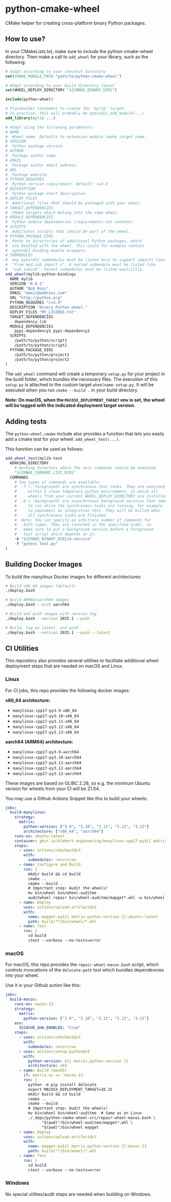# python-cmake-wheel

CMake helper for creating cross-platform binary Python packages.

## How to use?

In your CMakeLists.txt, make sure to include the python-cmake-wheel
directory. Then make a call to `add_wheel` for your library, such as the
following:

```cmake
# Adapt according to your checkout directory
set(CMAKE_MODULE_PATH "path/to/python-cmake-wheel")

# Adapt according to your build directory layout
set(WHEEL_DEPLOY_DIRECTORY "${CMAKE_BINARY_DIR}")

include(python-wheel)

# Placeholder statement to create the 'mylib' target.
# In practice, this will probably be pybind11_add_module(...).
add_library(mylib ...)

# Adapt using the following parameters:
# NAME
#  Wheel name. Defaults to extension module cmake target name.
# VERSION
#  Python package version.
# AUTHOR
#  Package author name.
# EMAIL
#  Package author email address.
# URL
#  Package website.
# PYTHON_REQUIRES
#  Python version requirement. Default: >=3.9
# DESCRIPTION
#  Python package short description.
# DEPLOY_FILES
#  Additional files that should be packaged with your wheel.
# TARGET_DEPENDENCIES
#  CMake targets which belong into the same wheel.
# MODULE_DEPENDENCIES
#  Python module dependencies (requirements.txt content)
# SCRIPTS
#  Additional scripts that should be part of the wheel.
# PYTHON_PACKAGE_DIRS
#  Paths to directories of additional Python packages, which
#  are bundled with the wheel. This could for example contain
#  pybind11 binding module wrappers.
# SUBMODULES
#  Any pybind11 submodules must be listed here to support imports like 
#  "from mod.sub import x". A nested submodule must be listed like
#  "sub.subsub". Parent submodules must be listed explicitly.
add_wheel(mylib-python-bindings
  NAME mylib
  VERSION "0.0.1"
  AUTHOR "Bob Ross"
  EMAIL "email@address.com"
  URL "http://python.org"
  PYTHON_REQUIRES ">=3.9"
  DESCRIPTION "Binary Python wheel."
  DEPLOY_FILES "MY_LICENSE.txt"
  TARGET_DEPENDENCIES
    dependency-lib
  MODULE_DEPENDENCIES
    pypi-dependency1 pypi-dependency2
  SCRIPTS
    /path/to/python/script1
    /path/to/python/script2
  PYTHON_PACKAGE_DIRS
    /path/to/python/project1
    /path/to/python/project2
)
```

The `add_wheel` command will create a temporary `setup.py` for your project in the build folder, which bundles the necessary files. The execution of this `setup.py` is attached to the custom target `wheelname-setup-py`. It will be executed when you run `cmake --build .` in your build directory.

**Note: On macOS, when the `MACOSX_DEPLOYMENT_TARGET` env is set, the wheel will be
tagged with the indicated deployment target version.**

## Adding tests

The `python-wheel.cmake` include also provides a function that lets you easily add a cmake test for your wheel: `add_wheel_test(...)`.

This function can be used as follows:

```cmake
add_wheel_test(mylib-test
  WORKING_DIRECTORY
    # Working directory where the test commands should be executed
    "${CMAKE_CURRENT_LIST_DIR}"
  COMMANDS
    # Two types of commands are available:
    #  -f (--foreground) are synchronous test tasks. They are executed
    #     within a clean temporary python environment, in which all
    #     wheels from your current WHEEL_DEPLOY_DIRECTORY are installed.
    #  -b (--background) are asynchronous background services that need
    #     to run while the synchronous tasks are running, for example
    #     to implement an integration test. They will be killed when
    #     all synchronous tasks are finished.
    #  Note: You can specify an arbitrary number of commands for
    #   both types. They are launched in the specified order, so
    #   make sure to put a background service before a foreground
    #   test script which depends on it.
    -b "${CMAKE_BINARY_DIR}/a-service"
    -f "pytest test.py"
)
```

## Building Docker Images

To build the manylinux Docker images for different architectures:

```bash
# Build x86_64 images (default)
./deploy.bash

# Build ARM64/aarch64 images
./deploy.bash --arch aarch64

# Build and push images with version tag
./deploy.bash --version 2025.1 --push

# Build, tag as latest, and push
./deploy.bash --version 2025.1 --push --latest
```

## CI Utilities

This repository also provides several utilities to facilitate additional wheel deployment steps that are needed on macOS and Linux.

### Linux

For CI jobs, this repo provides the following docker images:

**x86_64 architecture:**
* `manylinux-cpp17-py3.9-x86_64`
* `manylinux-cpp17-py3.10-x86_64`
* `manylinux-cpp17-py3.11-x86_64`
* `manylinux-cpp17-py3.12-x86_64`
* `manylinux-cpp17-py3.13-x86_64`

**aarch64 (ARM64) architecture:**
* `manylinux-cpp17-py3.9-aarch64`
* `manylinux-cpp17-py3.10-aarch64`
* `manylinux-cpp17-py3.11-aarch64`
* `manylinux-cpp17-py3.12-aarch64`
* `manylinux-cpp17-py3.13-aarch64`

These images are based on GLIBC 2.28, so e.g. the minimum Ubuntu version
for wheels from your CI will be 21.04.

You may use a Github Actions Snippet like this to build your wheels:

```yaml
jobs:
  build-manylinux:
    strategy:
      matrix:
        python-version: ["3.9", "3.10", "3.11", "3.12", "3.13"]
        architecture: ["x86_64", "aarch64"]
    runs-on: ubuntu-latest
    container: ghcr.io/klebert-engineering/manylinux-cpp17-py${{ matrix.python-version }}-${{ matrix.architecture }}:latest
    steps:
      - uses: actions/checkout@v3
        with:
          submodules: recursive
      - name: Configure and Build
        run: |
          mkdir build && cd build
          cmake ..
          cmake --build .
          # Important step: Audit the wheels!
          mv bin/wheel bin/wheel-auditme
          auditwheel repair bin/wheel-auditme/mapget*.whl -w bin/wheel
      - name: Deploy
        uses: actions/upload-artifact@v3
        with:
          name: mapget-py${{ matrix.python-version }}-ubuntu-latest
          path: build/**/bin/wheel/*.whl
      - name: Test
        run: |
          cd build
          ctest --verbose --no-tests=error
```

### macOS

For macOS, this repo provides the `repair-wheel-macos.bash` script, which controls
invocations of the `delocate-path` tool which bundles dependencies into your wheel.

Use it in your Github action like this:

```yaml
jobs:
  build-macos:
    runs-on: macos-13
    strategy:
      matrix:
        python-version: ["3.9", "3.10", "3.11", "3.12", "3.13"]
    env:
      SCCACHE_GHA_ENABLED: "true"
    steps:
      - uses: actions/checkout@v3
        with:
          submodules: recursive
      - uses: actions/setup-python@v5
        with:
          python-version: ${{ matrix.python-version }}
          architecture: x64
      - name: Build (macOS)
        if: matrix.os == 'macos-13'
        run: |
          python -m pip install delocate
          export MACOSX_DEPLOYMENT_TARGET=10.15
          mkdir build && cd build
          cmake ..
          cmake --build .
          # Important step: Audit the wheels!
          mv bin/wheel bin/wheel-auditme  # Same as on Linux
          ./_deps/python-cmake-wheel-src/repair-wheel-macos.bash \
                "$(pwd)"/bin/wheel-auditme/mapget*.whl \
                "$(pwd)"/bin/wheel mapget
      - name: Deploy
        uses: actions/upload-artifact@v3
        with:
          name: mapget-py${{ matrix.python-version }}-macos-13
          path: build/**/bin/wheel/*.whl
      - name: Test
        run: |
          cd build
          ctest --verbose --no-tests=error
```

### Windows

No special utilties/audit steps are needed when building on Windows.
